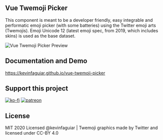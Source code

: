 ## Vue Twemoji Picker
This component is meant to be a developer friendly, easy integrable and performatic emoji picker (with some batteries) using the Twitter emoji arts (Twemojis). Emoji Unicode 12 (latest emoji spec, from 2019, which includes skins) is used as the base dataset.

 ![Vue Twemoji Picker Preview](https://i.imgur.com/5uQc4EC.png)

## Documentation and Demo
https://kevinfaguiar.github.io/vue-twemoji-picker

## Support this project
[![ko-fi](https://www.ko-fi.com/img/githubbutton_sm.svg)](https://ko-fi.com/E1E11BKWW)
[![patreon](https://i.imgur.com/3Cy1UdO.png)](https://www.patreon.com/bePatron?u=30687416)

## License
MIT 2020 Licensed @kevinfaguiar | Twemoji graphics made by Twitter and licensed under CC-BY 4.0
